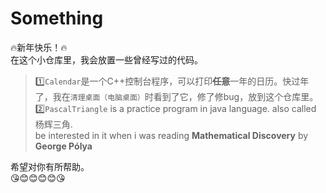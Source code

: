 # Something
🔥新年快乐！🔥</br>
在这个小仓库里，我会放置一些曾经写过的代码。</br>
>1️⃣`Calendar`是一个C++控制台程序，可以打印<s>**任意**</s>一年的日历。快过年了，我在``清理桌面（电脑桌面）``时看到了它，修了修bug，放到这个仓库里。</br>
2️⃣`PascalTriangle` is a practice program in java language. also called 杨辉三角.<br>
be interested in it when i was reading **Mathematical Discovery** by **George Pólya**</br>

希望对你有所帮助。</br>
😘😊😊😊😊😘</br>

